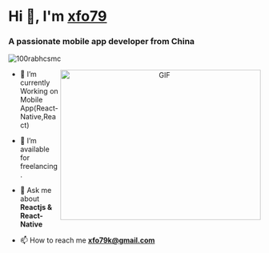 <h1 align="left">Hi 👋, I'm <a href="https://github.com/xf079" target="blank">
xfo79</a></h1>
<h3 align="left">A passionate mobile app developer from China </h3>

<p align="left"> <img src="https://komarev.com/ghpvc/?username=100rabhcsmc&label=Profile%20views&color=0e75b6&style=flat" alt="100rabhcsmc" /> </p>

<a target="_blank" align="center">
  <img align="right" top="500" height="300" width="400" alt="GIF" src="https://media.giphy.com/media/SWoSkN6DxTszqIKEqv/giphy.gif">
</a>

- 🌱 I’m currently Working on Mobile App(React-Native,React)

- 🤝 I’m available for freelancing.

- 💬 Ask me about **Reactjs & React-Native**

- 📫 How to reach me **xfo79k@gmail.com**

<br/>

